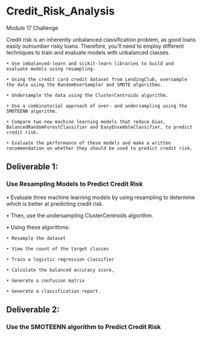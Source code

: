 # Credit_Risk_Analysis
Module 17 Challenge

Credit risk is an inherently unbalanced classification problem, as good loans easily outnumber risky loans. Therefore, you’ll need to employ different techniques to train and evaluate models with unbalanced classes.

~~~
• Use imbalanced-learn and scikit-learn libraries to build and evaluate models using resampling.

• Using the credit card credit dataset from LendingClub, oversample the data using the RandomOverSampler and SMOTE algorithms. 

• Undersample the data using the ClusterCentroids algorithm.

• Use a combinatorial approach of over- and undersampling using the SMOTEENN algorithm.

• Compare two new machine learning models that reduce bias, BalancedRandomForestClassifier and EasyEnsembleClassifier, to predict credit risk.

• Evaluate the performance of these models and make a written recommendation on whether they should be used to predict credit risk.

~~~

## Deliverable 1:
### Use Resampling Models to Predict Credit Risk


• Evaluate three machine learning models by using resampling to determine which is better at predicting credit risk.

• Then, use the undersampling ClusterCentroids algorithm.

• Using these algorithms:
~~~
• Resample the dataset

• View the count of the target classes

• Train a logistic regression classifier

• Calculate the balanced accuracy score, 

• Generate a confusion matrix

• Generate a classification report.
~~~

## Deliverable 2:
### Use the SMOTEENN algorithm to Predict Credit Risk
